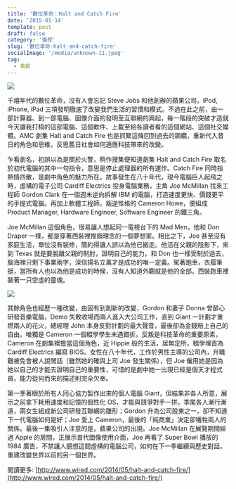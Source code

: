 ```yaml
---
title: '數位革命：Halt and Catch Fire'
date: '2015-01-14'
template: post
draft: false
category: '遙控'
slug: '數位革命-halt-and-catch-fire'
socialImage: '/media/unknown-11.jpeg'
tag:
  - 美劇
---
```


![](/media/unknown-11.jpeg)

千禧年代的數位革命，沒有人會忘記 Steve Jobs 和他創辦的蘋果公司，iPod, iPhone, iPad 三項發明徹底了改變我們生活的習慣和模式。不過在此之前，由一部計算器、到一部電腦、圖像介面的發明至互聯網的興起，每一階段的突破才造就今天讓我打稿的這部電腦、這個軟件、上載至給各讀者看的這個網站、這個社交媒體。AMC 劇集 Halt and Catch Fire 也是抓緊這條回到過去的鋼纜，重新代入昔日的角色和思維，反思舊日社會如何適應科技帶來的改變。

乍看劇名，初誤以為是關於火警，稍作搜集便知道劇集 Halt and Catch Fire 取名於初代電腦的其中一句指令，意思是停止處理器的所有運作。Catch Fire 同時指熱情四散，是劇中角色的魅力所在。故事發生在八十年代，現今電腦巨人起飛之時，虛構的電子公司 Cardiff Electrics 投身電腦業務，主角 Joe McMillan 找來工程師 Gordon Clark 在一個週末逆向拆解 IBM 的電腦，打造速度更快、價錢更平的手提式電腦。再加上軟體工程師，叛逆性格的 Cameron Howe，便組成 Product Manager, Hardware Engineer, Software Engineer 的鐵三角。

Joe McMillan 這個角色，很易讓人想起同一電視台下的 Mad Men，他和 Don Draper 一樣，都是穿著西裝裡推銷理念的一個夢想家。相比之下，Joe 甚至沒有家庭生活，單位沒有裝修，簡約得讓人誤以為他已搬走。他活在父親的陰影下，來到 Texas 就是要脫離父親的制肘，證明自己的能力。和 Don 也一樣受制於過去，腦海裡只剩下事業兩字，深信揚名立萬才是成功的唯一定義。駕著跑車，衣履筆挺，當所有人也以為他是成功的時候，沒有人知道外觀就是他的全部。西裝跑車裡裝著一只空虛的靈魂。

![](/media/haltandcatchfire-1.jpg)

其餘角色也經歷一種改變，由固有到創新的改變，Gordon 和妻子 Donna 曾醉心研發音樂電腦，Demo 失敗收場而兩人進入大公司工作，直到 Giant 一計劃才重燃兩人的花火，總經理 John 本身反對計劃的最大聲音，最後卻為金錢賠上自己的自由。唯獨是 Cameron 一個輟學學生未遇錯折。反叛是科技革命的重要原素，Cameron 在劇集裡擔當這個角色，近 Hippie 般的生活，居無定所，輟學埋首為 Cardiff Electrics 編寫 BIOS。女性在八十年代，工作於男性主導的公司內，升職難被免會被人說閒話（雖然她的確與上司 Joe 發生關係），但 Joe 僱用她是因為她以自己的才能去證明自己的重要性，可惜的是劇中她一出現已經是個天才程式員，能力從何而來的描述則完全欠奉。

第一季著眼於所有人同心協力製作出來的個人電腦 Giant，但結果非各人所意，展示之前拿下耗用速度和記憶的個性化 OS，才能與競爭對手一拼。季尾各人漸行漸遠，兩女生組成新公司研發互聯網的雛形；Gordon 升為公司股東之一，卻不知道下一代電腦如何是好；Joe 愛上 Cameron，最後的「純商業」決定卻犧牲兩人的關係。最後一集吸引人注意的是，蘋果公司的出現。Joe McMillan 在展覽期間經過 Apple 的房間，正展示首代圖像使用介面，Joe 再看了 Super Bowl 播放的 1984 廣告，不禁讓人臆想這間虛構的電腦公司，如何在下一季繼續與歷史對話，重建改變世界以前的另一個世界。

閱讀更多: [http://www.wired.com/2014/05/halt-and-catch-fire/](http://www.wired.com/2014/05/halt-and-catch-fire/)
